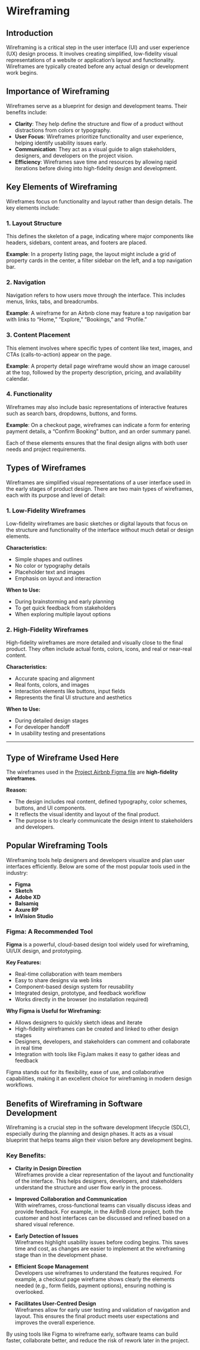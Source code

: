 # Wireframing

## Introduction

Wireframing is a critical step in the user interface (UI) and user experience (UX) design process. It involves creating simplified, low-fidelity visual representations of a website or application’s layout and functionality. Wireframes are typically created before any actual design or development work begins.

## Importance of Wireframing

Wireframes serve as a blueprint for design and development teams. Their benefits include:

- **Clarity**: They help define the structure and flow of a product without distractions from colors or typography.
- **User Focus**: Wireframes prioritize functionality and user experience, helping identify usability issues early.
- **Communication**: They act as a visual guide to align stakeholders, designers, and developers on the project vision.
- **Efficiency**: Wireframes save time and resources by allowing rapid iterations before diving into high-fidelity design and development.

## Key Elements of Wireframing

Wireframes focus on functionality and layout rather than design details. The key elements include:

### 1. Layout Structure
This defines the skeleton of a page, indicating where major components like headers, sidebars, content areas, and footers are placed.

**Example**: In a property listing page, the layout might include a grid of property cards in the center, a filter sidebar on the left, and a top navigation bar.

### 2. Navigation
Navigation refers to how users move through the interface. This includes menus, links, tabs, and breadcrumbs.

**Example**: A wireframe for an Airbnb clone may feature a top navigation bar with links to “Home,” “Explore,” “Bookings,” and “Profile.”

### 3. Content Placement
This element involves where specific types of content like text, images, and CTAs (calls-to-action) appear on the page.

**Example**: A property detail page wireframe would show an image carousel at the top, followed by the property description, pricing, and availability calendar.

### 4. Functionality
Wireframes may also include basic representations of interactive features such as search bars, dropdowns, buttons, and forms.

**Example**: On a checkout page, wireframes can indicate a form for entering payment details, a “Confirm Booking” button, and an order summary panel.

Each of these elements ensures that the final design aligns with both user needs and project requirements.

## Types of Wireframes

Wireframes are simplified visual representations of a user interface used in the early stages of product design. There are two main types of wireframes, each with its purpose and level of detail:

### 1. Low-Fidelity Wireframes
Low-fidelity wireframes are basic sketches or digital layouts that focus on the structure and functionality of the interface without much detail or design elements.

**Characteristics:**
- Simple shapes and outlines
- No color or typography details
- Placeholder text and images
- Emphasis on layout and interaction

**When to Use:**
- During brainstorming and early planning
- To get quick feedback from stakeholders
- When exploring multiple layout options

### 2. High-Fidelity Wireframes
High-fidelity wireframes are more detailed and visually close to the final product. They often include actual fonts, colors, icons, and real or near-real content.

**Characteristics:**
- Accurate spacing and alignment
- Real fonts, colors, and images
- Interaction elements like buttons, input fields
- Represents the final UI structure and aesthetics

**When to Use:**
- During detailed design stages
- For developer handoff
- In usability testing and presentations

---

## Type of Wireframe Used Here

The wireframes used in the [Project Airbnb Figma file](https://www.figma.com/design/E2BRqdPcKkrnX6hLGPto8Z/Project-Airbnb?node-id=1-2&p=f) are **high-fidelity wireframes**.

**Reason:**
- The design includes real content, defined typography, color schemes, buttons, and UI components.
- It reflects the visual identity and layout of the final product.
- The purpose is to clearly communicate the design intent to stakeholders and developers.

## Popular Wireframing Tools

Wireframing tools help designers and developers visualize and plan user interfaces efficiently. Below are some of the most popular tools used in the industry:

- **Figma**  
- **Sketch**  
- **Adobe XD**  
- **Balsamiq**  
- **Axure RP**  
- **InVision Studio**

### Figma: A Recommended Tool

**Figma** is a powerful, cloud-based design tool widely used for wireframing, UI/UX design, and prototyping.

**Key Features:**
- Real-time collaboration with team members
- Easy to share designs via web links
- Component-based design system for reusability
- Integrated design, prototype, and feedback workflow
- Works directly in the browser (no installation required)

**Why Figma is Useful for Wireframing:**
- Allows designers to quickly sketch ideas and iterate
- High-fidelity wireframes can be created and linked to other design stages
- Designers, developers, and stakeholders can comment and collaborate in real time
- Integration with tools like FigJam makes it easy to gather ideas and feedback

Figma stands out for its flexibility, ease of use, and collaborative capabilities, making it an excellent choice for wireframing in modern design workflows.

## Benefits of Wireframing in Software Development

Wireframing is a crucial step in the software development lifecycle (SDLC), especially during the planning and design phases. It acts as a visual blueprint that helps teams align their vision before any development begins.

### Key Benefits:

- **Clarity in Design Direction**  
  Wireframes provide a clear representation of the layout and functionality of the interface. This helps designers, developers, and stakeholders understand the structure and user flow early in the process.

- **Improved Collaboration and Communication**  
  With wireframes, cross-functional teams can visually discuss ideas and provide feedback. For example, in the AirBnB clone project, both the customer and host interfaces can be discussed and refined based on a shared visual reference.

- **Early Detection of Issues**  
  Wireframes highlight usability issues before coding begins. This saves time and cost, as changes are easier to implement at the wireframing stage than in the development phase.

- **Efficient Scope Management**  
  Developers use wireframes to understand the features required. For example, a checkout page wireframe shows clearly the elements needed (e.g., form fields, payment options), ensuring nothing is overlooked.

- **Facilitates User-Centred Design**  
  Wireframes allow for early user testing and validation of navigation and layout. This ensures the final product meets user expectations and improves the overall experience.

By using tools like Figma to wireframe early, software teams can build faster, collaborate better, and reduce the risk of rework later in the project.
